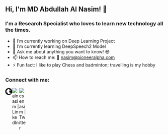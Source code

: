 ## Hi, I'm MD Abdullah Al Nasim! 👋

### I'm a Research Specialist who loves to learn new technology all the times.

- 🔭 I’m currently working on Deep Learning Project
- 🌱 I’m currently learning DeepSpeech2 Model
- 💬 Ask me about anything you want to know! 😎
- 📫 How to reach me: :e-mail: nasim@pioneeralpha.com 
- ⚡ Fun fact: I like to play Chess and badminton; travelling is my hobby

### Connect with me:

[<img align="left" alt="www.abdullahnasim.com" width="22px" src="https://raw.githubusercontent.com/iconic/open-iconic/master/svg/globe.svg" />][website]
[<img align="left" alt="alnasim | LinkedIn" width="22px" src="https://cdn.jsdelivr.net/npm/simple-icons@v3/icons/linkedin.svg" />][linkedin]
[<img align="left" alt="csenasim | Twitter" width="22px" src="https://cdn.jsdelivr.net/npm/simple-icons@v3/icons/twitter.svg" />][twitter]


<br />


[website]: https://www.abdullahnasim.com
[linkedin]: https://www.linkedin.com/in/alnasim/
[twitter]: https://twitter.com/csenasim
